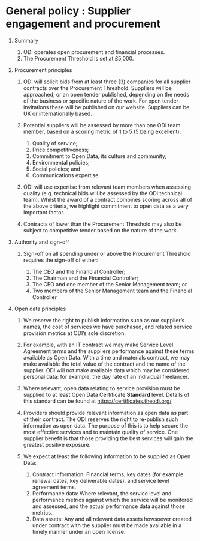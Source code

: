 # General policy : Supplier engagement and procurement

1. Summary

   1. ODI operates open procurement and financial processes.
   1. The Procurement Threshold is set at £5,000.

1. Procurement principles

   1. ODI will solicit bids from at least three (3) companies for all supplier contracts over the Procurement Threshold. Suppliers will be approached, or an open tender published, depending on the needs of the business or specific nature of the work.  For open tender invitations these will be published on our website.  Suppliers can be UK or internationally based.

    1. Potential suppliers will be assessed by more than one ODI team member, based on a scoring metric of 1 to 5 (5 being excellent):

		1. Quality of service;
		1. Price competitiveness;
		1. Commitment to Open Data, its culture and community;
		1. Environmental policies;
		1. Social policies; and
		1. Communications expertise.

	1. ODI will use expertise from relevant team members when assessing quality (e.g. technical bids will be assessed by the ODI technical team).  Whilst the award of a contract combines scoring across all of the above criteria, we highlight commitment to open data as a very important factor.

	1. Contracts of lower than the Procurement Threshold may also be subject to competitive tender based on the nature of the work.

1. Authority and sign-off

   1. Sign-off on all spending under or above the Procurement Threshold requires the sign-off of either:

		1. The CEO and the Financial Controller;
		1. The Chairman and the Financial Controller;
		1. The CEO and one member of the Senior Management team; or
		1. Two members of the Senior Management team and the Financial Controller

1. Open data principles

	1. We reserve the right to publish information such as our supplier’s names, the cost of services we have purchased, and related service provision metrics at ODI’s sole discretion.

	1. For example, with an IT contract we may make Service Level Agreement terms and the suppliers performance against these terms available as Open Data. With a time and materials contract, we may make available the total value of the contract and the name of the supplier. ODI will not make available data which may be considered personal data: for example, the day rate of an individual freelancer.

	1. Where relevant, open data relating to service provision must be supplied to at least Open Data Certificate **Standard** level. Details of this standard can be found at https://certificates.theodi.org/

	1. Providers should provide relevant information as open data as part of their contract. The ODI reserves the right to re-publish such information as open data. The purpose of this is to help secure the most effective services and to maintain quality of service. One supplier benefit is that those providing the best services will gain the greatest positive exposure.

	1. We expect at least the following information to be supplied as Open Data:

		1. Contract information:
Financial terms, key dates (for example renewal dates, key deliverable dates), and service level agreement terms.
		1. Performance data:
Where relevant, the service level and performance metrics against which the service will be monitored and assessed, and the actual performance data against those metrics.
		1. Data assets:
Any and all relevant data assets howsoever created under contract with the supplier must be made available in a timely manner under an open license.
